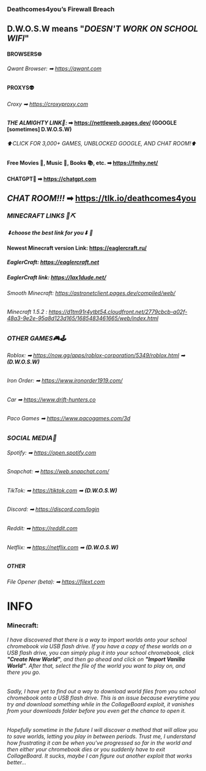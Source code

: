 ### Deathcomes4you’s Firewall Breach

## **D.W.O.S.W** means **"_DOESN'T WORK ON SCHOOL WIFI_"**

#### **BROWSERS🌐**

###### Qwant Browser: ➡  https://qwant.com

#### **PROXYS👽**

###### Croxy ➡ https://croxyproxy.com

#### **_THE ALMIGHTY LINK🥇:_** ➡ https://nettleweb.pages.dev/ **(GOOGLE [sometimes] D.W.O.S.W)**

###### _⬆CLICK FOR 3,000+ GAMES, UNBLOCKED GOOGLE, AND CHAT ROOM!⬆_

#### **Free Movies 🎥, Music 🎵, Books 📚, etc.** ➡ https://fmhy.net/

#### **CHATGPT🤖** ➡ https://chatgpt.com

## ***CHAT ROOM!!!*** ➡ https://tlk.io/deathcomes4you


### ***MINECRAFT LINKS 🧱⛏***

##### _⬇choose the best link for you⬇_ 🙂

#### Newest Minecraft version Link: https://eaglercraft.ru/

##### EaglerCraft: https://eaglercraft.net

##### EaglerCraft link: https://lax1dude.net/

###### Smooth Minecraft: https://astronetclient.pages.dev/compiled/web/  
 
###### Minecraft 1.5.2 : https://d1tm91r4ytbt54.cloudfront.net/2779cbcb-a02f-48a3-9e2e-95a8d123d165/1685483461665/web/index.html

### ***OTHER GAMES🎮🕹***

###### Roblox: ➡ https://now.gg/apps/roblox-corporation/5349/roblox.html ➡ **(D.W.O.S.W)**

###### Iron Order: ➡ https://www.ironorder1919.com/

###### Car ➡ https://www.drift-hunters.co

###### Paco Games ➡ https://www.pacogames.com/3d

### ***SOCIAL MEDIA📱***

###### Spotify: ➡ https://open.spotify.com

###### Snapchat: ➡ https://web.snapchat.com/

###### TikTok: ➡ https://tiktok.com ➡ **(D.W.O.S.W)**

###### Discord: ➡ https://discord.com/login

###### Reddit: ➡ https://reddit.com

###### Netflix: ➡ https://netflix.com ➡ **(D.W.O.S.W)**

##### **OTHER**

###### File Opener (beta): ➡ https://filext.com







# **INFO** 

### Minecraft:
###### I have discovered that there is a way to import worlds onto your school chromebook via USB flash drive. If you have a copy of these worlds on a USB flash drive, you can simply plug it into your school chromebook, click **"Create New World"**, and then go ahead and click on **"Import Vanilla World"**. After that, select the file of the world you want to play on, and there you go.

###### Sadly, I have yet to find out a way to download world files from you school chromebook onto a USB flash drive. This is an issue because everytime you try and download something while in the *CollageBoard* exploit, it vanishes from your downloads folder before you even get the chance to open it. 

###### Hopefully sometime in the future I will discover a method that will allow you to save worlds, letting you play in between periods. Trust me, I understand how frustrating it can be when you've progressed so far in the world and then either your chromebook dies or you suddenly have to exit *CollageBoard*. It sucks, maybe I can figure out another exploit that works better...

